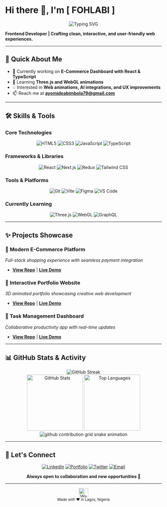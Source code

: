# Hi there 👋, I'm [ FOHLABI ]

<div align="center">
  <img src="https://readme-typing-svg.herokuapp.com?font=Fira+Code&pause=1000&color=2F81F7&center=true&vCenter=true&width=435&lines=Frontend+Developer;Crafting+clean%2C+interactive%2C+and;user-friendly+web+experiences" alt="Typing SVG" />
</div>

**Frontend Developer | Crafting clean, interactive, and user-friendly web experiences.**

---

## 🚀 Quick About Me

- 🔭 Currently working on **E-Commerce Dashboard with React & TypeScript**
- 🌱 Learning **Three.js and WebGL animations**
- 💡 Interested in **Web animations, AI integrations, and UX improvements**
- 📫 Reach me at **[ayomideabimbola79@gmail.com](ayomideabimbola@gmail.com)**

---

## 🛠️ Skills & Tools

### Core Technologies
<div align="center">
  <img src="https://img.shields.io/badge/HTML5-E34F26?style=for-the-badge&logo=html5&logoColor=white" alt="HTML5" />
  <img src="https://img.shields.io/badge/CSS3-1572B6?style=for-the-badge&logo=css3&logoColor=white" alt="CSS3" />
  <img src="https://img.shields.io/badge/JavaScript-F7DF1E?style=for-the-badge&logo=javascript&logoColor=black" alt="JavaScript" />
  <img src="https://img.shields.io/badge/TypeScript-007ACC?style=for-the-badge&logo=typescript&logoColor=white" alt="TypeScript" />
</div>

### Frameworks & Libraries
<div align="center">
  <img src="https://img.shields.io/badge/React-20232A?style=for-the-badge&logo=react&logoColor=61DAFB" alt="React" />
  <img src="https://img.shields.io/badge/Next.js-000000?style=for-the-badge&logo=next.js&logoColor=white" alt="Next.js" />
  <img src="https://img.shields.io/badge/Redux-593D88?style=for-the-badge&logo=redux&logoColor=white" alt="Redux" />
  <img src="https://img.shields.io/badge/Tailwind_CSS-38B2AC?style=for-the-badge&logo=tailwind-css&logoColor=white" alt="Tailwind CSS" />
</div>

### Tools & Platforms
<div align="center">
  <img src="https://img.shields.io/badge/Git-F05032?style=for-the-badge&logo=git&logoColor=white" alt="Git" />
  <img src="https://img.shields.io/badge/Vite-646CFF?style=for-the-badge&logo=vite&logoColor=white" alt="Vite" />
  <img src="https://img.shields.io/badge/Figma-F24E1E?style=for-the-badge&logo=figma&logoColor=white" alt="Figma" />
  <img src="https://img.shields.io/badge/VS_Code-007ACC?style=for-the-badge&logo=visual-studio-code&logoColor=white" alt="VS Code" />
</div>

### Currently Learning
<div align="center">
  <img src="https://img.shields.io/badge/Three.js-000000?style=for-the-badge&logo=three.js&logoColor=white&opacity=0.7" alt="Three.js" />
  <img src="https://img.shields.io/badge/WebGL-990000?style=for-the-badge&logo=webgl&logoColor=white&opacity=0.7" alt="WebGL" />
  <img src="https://img.shields.io/badge/GraphQL-E10098?style=for-the-badge&logo=graphql&logoColor=white&opacity=0.7" alt="GraphQL" />
</div>

---

## ✨ Projects Showcase

### 🚀 **Modern E-Commerce Platform**
*Full-stack shopping experience with seamless payment integration*
- **[View Repo](https://github.com/yourusername/ecommerce-platform)** | **[Live Demo](https://yourproject.com)**

### 🎨 **Interactive Portfolio Website**
*3D animated portfolio showcasing creative web development*
- **[View Repo](https://github.com/yourusername/portfolio-3d)** | **[Live Demo](https://yourportfolio.com)**

### 📱 **Task Management Dashboard**
*Collaborative productivity app with real-time updates*
- **[View Repo](https://github.com/yourusername/task-dashboard)** | **[Live Demo](https://yourtaskapp.com)**

---

## 📊 GitHub Stats & Activity

<div align="center">
  <img src="https://github-readme-streak-stats.herokuapp.com/?user=yourusername&theme=dark&hide_border=true" alt="GitHub Streak" />
</div>

<div align="center">
  <img height="180em" src="https://github-readme-stats.vercel.app/api?username=yourusername&show_icons=true&theme=dark&hide_border=true&include_all_commits=true" alt="GitHub Stats" />
  <img height="180em" src="https://github-readme-stats.vercel.app/api/top-langs/?username=yourusername&layout=compact&theme=dark&hide_border=true" alt="Top Languages" />
</div>

<div align="center">
  <picture>
    <source media="(prefers-color-scheme: dark)" srcset="https://raw.githubusercontent.com/yourusername/yourusername/output/github-contribution-grid-snake-dark.svg">
    <source media="(prefers-color-scheme: light)" srcset="https://raw.githubusercontent.com/yourusername/yourusername/output/github-contribution-grid-snake.svg">
    <img alt="github contribution grid snake animation" src="https://raw.githubusercontent.com/yourusername/yourusername/output/github-contribution-grid-snake.svg">
  </picture>
</div>

---

## 🤝 Let's Connect

<div align="center">
  
[![LinkedIn](https://img.shields.io/badge/LinkedIn-0077B5?style=for-the-badge&logo=linkedin&logoColor=white)](https://linkedin.com/in/yourprofile)
[![Portfolio](https://img.shields.io/badge/Portfolio-000000?style=for-the-badge&logo=vercel&logoColor=white)](https://yourportfolio.com)
[![Twitter](https://img.shields.io/badge/Twitter-1DA1F2?style=for-the-badge&logo=twitter&logoColor=white)](https://twitter.com/yourusername)
[![Email](https://img.shields.io/badge/Email-D14836?style=for-the-badge&logo=gmail&logoColor=white)](mailto:your.email@example.com)

**Always open to collaboration and new opportunities 🚀**

</div>

---

<div align="center">
  <img src="https://media.giphy.com/media/hvRJCLFzcasrR4ia7z/giphy.gif" width="30px" alt="Waving hand"/>
  <br/>
  <sub>Made with ❤️ in Lagos, Nigeria</sub>
</div>
